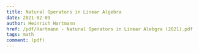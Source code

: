 ```yaml
---
title: Natural Operators in Linear Algebra
date: 2021-02-09
author: Heinrich Hartmann
href: /pdf/Hartmann - Natural Operators in Linear Alebgra (2021).pdf
tags: math
comment: (pdf)
---
```

